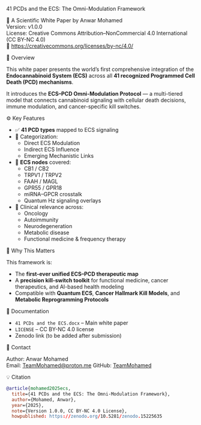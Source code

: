 41 PCDs and the ECS: The Omni-Modulation Framework

🔬 A Scientific White Paper by Anwar Mohamed  
Version: v1.0.0  
License: Creative Commons Attribution–NonCommercial 4.0 International (CC BY-NC 4.0)  
🔗 https://creativecommons.org/licenses/by-nc/4.0/


🧬 Overview

This white paper presents the world’s first comprehensive integration of the **Endocannabinoid System (ECS)** across all **41 recognized Programmed Cell Death (PCD) mechanisms**.

It introduces the **ECS–PCD Omni-Modulation Protocol** — a multi-tiered model that connects cannabinoid signaling with cellular death decisions, immune modulation, and cancer-specific kill switches.


⚙️ Key Features

- ✅ **41 PCD types** mapped to ECS signaling
- 🧩 Categorization:  
  - Direct ECS Modulation  
  - Indirect ECS Influence  
  - Emerging Mechanistic Links
- 🔗 **ECS nodes** covered:  
  - CB1 / CB2  
  - TRPV1 / TRPV2  
  - FAAH / MAGL  
  - GPR55 / GPR18  
  - miRNA–GPCR crosstalk  
  - Quantum Hz signaling overlays  
- 🧠 Clinical relevance across:  
  - Oncology  
  - Autoimmunity  
  - Neurodegeneration  
  - Metabolic disease  
  - Functional medicine & frequency therapy


🧠 Why This Matters

This framework is:
- The **first-ever unified ECS–PCD therapeutic map**
- A **precision kill-switch toolkit** for functional medicine, cancer therapeutics, and AI-based health modeling
- Compatible with **Quantum ECS**, **Cancer Hallmark Kill Models**, and **Metabolic Reprogramming Protocols**


📄 Documentation

- `41 PCDs and the ECS.docx` – Main white paper
- `LICENSE` – CC BY-NC 4.0 license
- Zenodo link (to be added after submission)


📧 Contact

Author: Anwar Mohamed  
Email: TeamMohamed@proton.me 
GitHub: [TeamMohamed](https://github.com/TeamMohamed)


💡 Citation

```bibtex
@article{mohamed2025ecs,
  title={41 PCDs and the ECS: The Omni-Modulation Framework},
  author={Mohamed, Anwar},
  year={2025},
  note={Version 1.0.0, CC BY-NC 4.0 License},
  howpublished: https://zenodo.org/10.5281/zenodo.15225635
